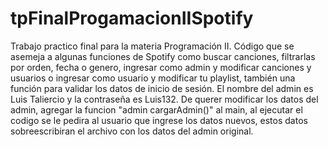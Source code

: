 # tpFinalProgamacionIISpotify
Trabajo practico final para la materia Programación II. Código que se asemeja a algunas funciones de Spotify como buscar canciones, filtrarlas por orden, fecha o genero, ingresar como admin y modificar canciones y usuarios o ingresar como usuario y modificar tu playlist, también una función para validar los datos de inicio de sesión.
El nombre del admin es Luis Taliercio y la contraseña es Luis132. 
De querer modificar los datos del admin, agregar la funcion "admin cargarAdmin()" al main, al ejecutar el codigo se le pedira al usuario que ingrese los datos nuevos, estos datos sobreescribiran el archivo con los datos del admin original.
